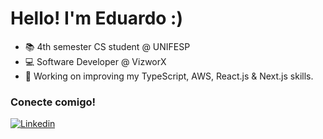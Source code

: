 <h1 class="center"> Hello! I'm Eduardo :) </h1> 

- 📚 4th semester CS student @ UNIFESP
- 💻 Software Developer @ VizworX
- 🌱 Working on improving my TypeScript, AWS, React.js & Next.js skills.

### Conecte comigo!
[![Linkedin](https://img.shields.io/badge/-CONNECT-blue?style=for-the-badge&logo=Linkedin&link=https://www.linkedin.com/in/eduardopgoes/)](https://www.linkedin.com/in/eduardopgoes)

